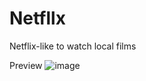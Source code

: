 # Netfllx
Netflix-like to watch local films

Preview
![image](https://user-images.githubusercontent.com/19567048/51174724-c3d3d680-18b8-11e9-95a1-af1aeb39a4b0.png)
